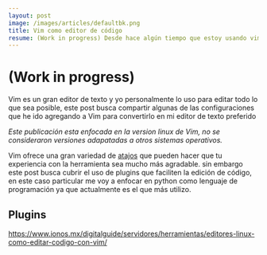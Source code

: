 ```yaml
---
layout: post
image: /images/articles/defaultbk.png
title: Vim como editor de código
resume: (Work in progress) Desde hace algún tiempo que estoy usando vim como editor de código este artículo describe los plugins que me sirvieron.
---
```


# (Work in progress)
Vim es un gran editor de texto y yo personalmente lo uso para editar todo lo que sea posible, este post busca compartir algunas de las configuraciones que he ido agregando a Vim para convertirlo en mi editor de texto preferido

*Este publicación esta enfocada en la version linux de Vim, no se consideraron versiones adapatadas a otros sistemas operativos.*

Vim ofrece una gran variedad de [atajos](https://www.arsys.es/blog/soluciones/comandos-vim/) que pueden hacer que tu experiencia con la herramienta sea mucho más agradable. sin embargo este post busca cubrir el uso de plugins que faciliten la edición de código, en este caso particular me voy a enfocar en python como lenguaje de programación ya que actualmente es el que más utilizo.


## Plugins 

https://www.ionos.mx/digitalguide/servidores/herramientas/editores-linux-como-editar-codigo-con-vim/
